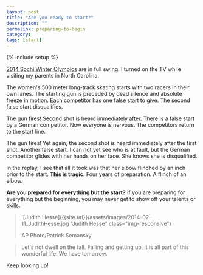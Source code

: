 ```yaml
---
layout: post
title: "Are you ready to start?"
description: ""
permalink: preparing-to-begin
category:
tags: [start]
---
```

{% include setup %}

[2014 Sochi Winter Olympics](http://www.sochi2014.com/en) are in full swing. I turned on the TV while visiting my parents in North Carolina.

The women\'s 500 meter long-track skating starts with two racers in their own lanes. The starting gun is preceded by dead silence and absolute freeze in motion. Each competitor has one false start to give. The second false start disqualifies.

The gun fires! Second shot is heard immediately after. There is a false start by a German competitor. Now everyone is nervous. The competitors return to the start line.

The gun fires! Yet again, the second shot is heard immediately after the first shot. Another false start. I can not yet see who is at fault, but the German competitor glides with her hands on her face. She knows she is disqualified.

In the replay, I see that all it took was that her elbow flinched by an inch prior to the start. __This is tragic__. Four years of preparation. A flinch of an elbow.

__Are you prepared for everything but the start?__ If you are preparing for everything but the beginning, you may never get to show off your talents or [skills](../what-is-a-skill-worth).

> ![Judith Hesse]({{site.url}}/assets/images/2014-02-11_JudithHesse.jpg "Judith Hesse" class="img-responsive")
>
> AP Photo/Patrick Semansky

<blockquote class="pattern-diagonal">
Let's not dwell on the fall. Falling and getting up, it is all part of this wonderful life. We have tomorrow.
</blockquote>

Keep looking up!
